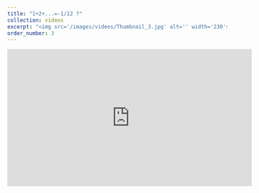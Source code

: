 ```yaml
---
title: "1+2+...=-1/12 ?"
collection: videos
excerpt: "<img src='/images/videos/Thumbnail_3.jpg' alt='' width='230'>"
order_number: 3
---
```


<iframe width="560" height="315" src="https://www.youtube.com/embed/pcEHv5fg6H4" title="YouTube video player" frameborder="0" allow="accelerometer; autoplay; clipboard-write; encrypted-media; gyroscope; picture-in-picture; web-share" allowfullscreen></iframe>